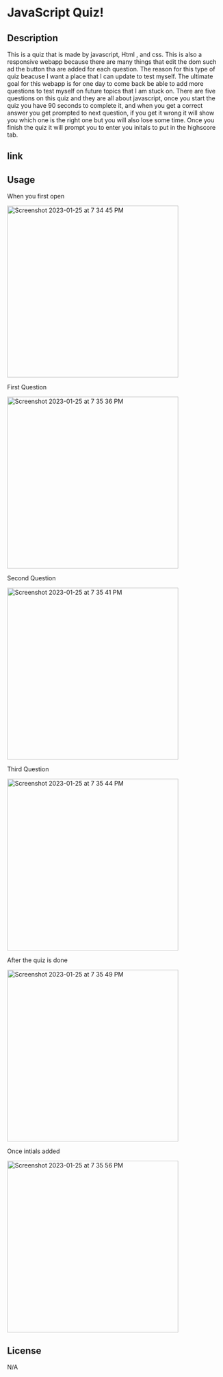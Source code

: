 # JavaScript Quiz!

## Description 
This is a quiz that is made by javascript, Html , and css. This is also a responsive webapp because there are many things that edit the dom such ad the button tha are added for each question. The reason for this type of quiz beacuse I want a place that I can update to test myself. The ultimate goal for this webapp is for one day to come back be able to add more questions to test myself on future topics that I am stuck on. There are five questions on this quiz and they are all about javascript, once you start the quiz you have 90 seconds to complete it, and when you get a correct answer you get prompted to next question, if you get it wrong it will show you which one is the right one but you will also lose some time. Once you finish the quiz it will prompt you to enter you initals to put in the highscore tab.

## link

## Usage
When you first open 

<img width="400" alt="Screenshot 2023-01-25 at 7 34 45 PM" src="https://user-images.githubusercontent.com/103465115/214750742-b6432206-5529-4319-8c2c-bd73190a4a9a.png">

First Question 

<img width="400" alt="Screenshot 2023-01-25 at 7 35 36 PM" src="https://user-images.githubusercontent.com/103465115/214747746-ad4ee6de-d127-4f16-b2d9-bb8ceb2da553.png">

Second Question 

<img width="400" alt="Screenshot 2023-01-25 at 7 35 41 PM" src="https://user-images.githubusercontent.com/103465115/214747822-f4f7c9f5-aab2-4bd3-b5c5-66107d903699.png">

Third Question 

<img width="400" alt="Screenshot 2023-01-25 at 7 35 44 PM" src="https://user-images.githubusercontent.com/103465115/214748112-8791e72c-c302-4a15-8bfb-ff47302968a3.png">

After the quiz is done 


<img width="400" alt="Screenshot 2023-01-25 at 7 35 49 PM" src="https://user-images.githubusercontent.com/103465115/214748361-5ca8bcce-7212-4ea6-a34b-63cad2a56fd8.png">

Once intials added 

<img width="400" alt="Screenshot 2023-01-25 at 7 35 56 PM" src="https://user-images.githubusercontent.com/103465115/214748443-da770432-b36a-4805-a335-0fa932262f84.png">

## License

N/A
